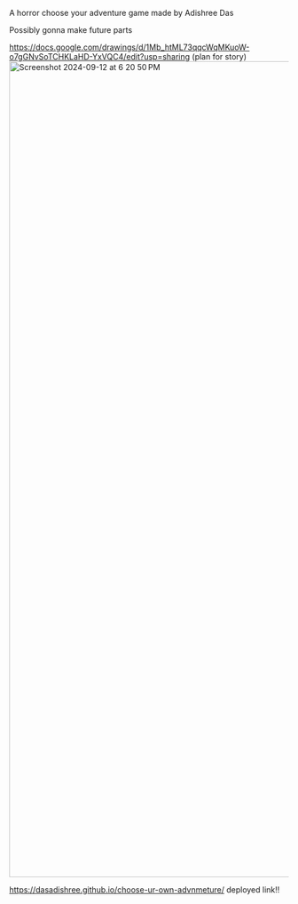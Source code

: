 A horror choose your adventure game made by Adishree Das

Possibly gonna make future parts


https://docs.google.com/drawings/d/1Mb_htML73qqcWqMKuoW-o7gGNvSoTCHKLaHD-YxVQC4/edit?usp=sharing (plan for story)
<img width="1470" alt="Screenshot 2024-09-12 at 6 20 50 PM" src="https://github.com/user-attachments/assets/332aca2f-6c2e-4832-8c0d-94536cf6ff8f">

https://dasadishree.github.io/choose-ur-own-advnmeture/
deployed link!!
